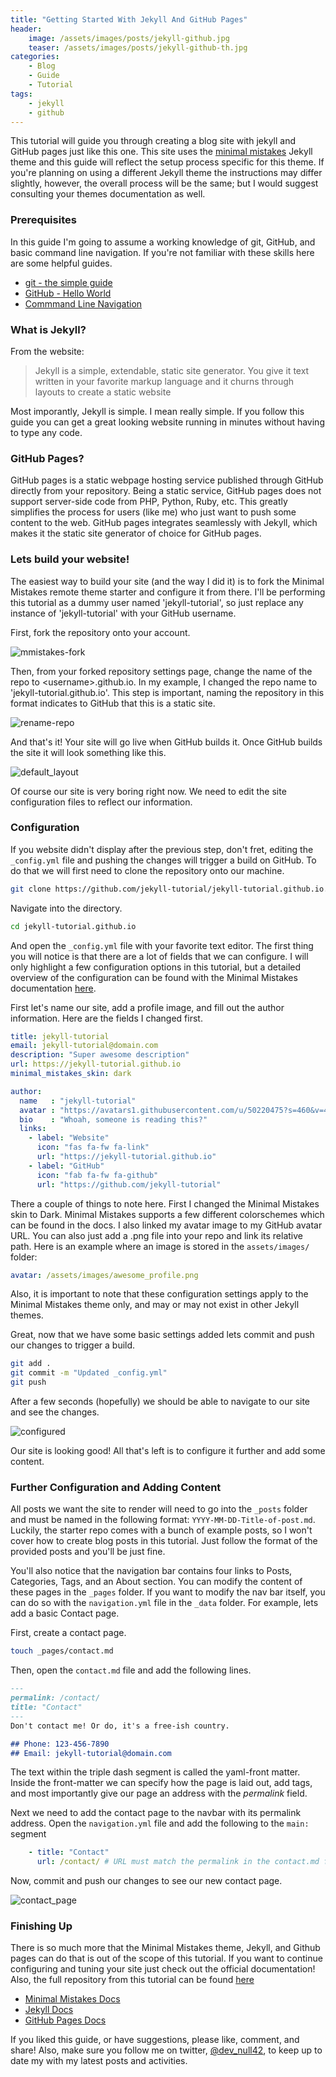```yaml
---
title: "Getting Started With Jekyll And GitHub Pages"
header:
    image: /assets/images/posts/jekyll-github.jpg
    teaser: /assets/images/posts/jekyll-github-th.jpg
categories:
    - Blog
    - Guide
    - Tutorial
tags:
    - jekyll
    - github
---
```


This tutorial will guide you through creating a blog site with jekyll and GitHub pages just like this one. This site uses the [minimal mistakes](https://github.com/mmistakes/minimal-mistakes) Jekyll theme and this guide will reflect the setup process specific for this theme. If you're planning on using a different Jekyll theme the instructions may differ slightly, however, the overall process will be the same; but I would suggest consulting your themes documentation as well. 

### Prerequisites

In this guide I'm going to assume a working knowledge of git, GitHub, and basic command line navigation. If you're not familiar with these skills here are some helpful guides. 

* [git - the simple guide](https://rogerdudler.github.io/git-guide/)
* [GitHub - Hello World](https://guides.github.com/activities/hello-world/)
* [Commmand Line Navigation](https://www.digitalocean.com/community/tutorials/basic-linux-navigation-and-file-management)

### What is Jekyll?

From the website: 

> Jekyll is a simple, extendable, static site generator. You give it text written in your favorite markup language and it churns through layouts to create a static website

Most imporantly, Jekyll is simple. I mean really simple. If you follow this guide you can get a great looking website running in minutes without having to type any code. 

### GitHub Pages?

GitHub pages is a static webpage hosting service published through GitHub directly from your repository. Being a static service, GitHub pages does not support server-side code from PHP, Python, Ruby, etc. This greatly simplifies the process for users (like me) who just want to push some content to the web. GitHub pages integrates seamlessly with Jekyll, which makes it the static site generator of choice for GitHub pages. 

### Lets build your website!

The easiest way to build your site (and the way I did it) is to fork the Minimal Mistakes remote theme starter and configure it from there. I'll be performing this tutorial as a dummy user named 'jekyll-tutorial', so just replace any instance of 'jekyll-tutorial' with your GitHub username. 

First, fork the repository onto your account.

![mmistakes-fork](/assets/images/posts/mmistakes-fork.jpg)

Then, from your forked repository settings page, change the name of the repo to \<username\>.github.io. In my example, I changed the repo name to 'jekyll-tutorial.github.io'. This step is important, naming the repository in this format indicates to GitHub that this is a static site.

![rename-repo](/assets/images/posts/rename_repo.png)

And that's it! Your site will go live when GitHub builds it. Once GitHub builds the site it will look something like this. 

![default_layout](/assets/images/posts/default_layout.png)

Of course our site is very boring right now. We need to edit the site configuration files to reflect our information. 

### Configuration

If you website didn't display after the previous step, don't fret, editing the `_config.yml` file and pushing the changes will trigger a build on GitHub. To do that we will first need to clone the repository onto our machine.

```bash
git clone https://github.com/jekyll-tutorial/jekyll-tutorial.github.io.git
```

Navigate into the directory. 

```bash
cd jekyll-tutorial.github.io
```

And open the `_config.yml` file with your favorite text editor. The first thing you will notice is that there are a lot of fields that we can configure. I will only highlight a few configuration options in this tutorial, but a detailed overview of the configuration can be found with the Minimal Mistakes documentation [here](https://mmistakes.github.io/minimal-mistakes/docs/configuration/).

First let's name our site, add a profile image, and fill out the author information. Here are the fields I changed first. 

```yaml
title: jekyll-tutorial
email: jekyll-tutorial@domain.com
description: "Super awesome description"
url: https://jekyll-tutorial.github.io
minimal_mistakes_skin: dark

author:
  name   : "jekyll-tutorial"
  avatar : "https://avatars1.githubusercontent.com/u/50220475?s=460&v=4"
  bio    : "Whoah, someone is reading this?"
  links:
    - label: "Website"
      icon: "fas fa-fw fa-link"
      url: "https://jekyll-tutorial.github.io"
    - label: "GitHub"
      icon: "fab fa-fw fa-github"
      url: "https://github.com/jekyll-tutorial"
```

There a couple of things to note here. First I changed the Minimal Mistakes skin to Dark. Minimal Mistakes supports a few different colorschemes which can be found in the docs. I also linked my avatar image to my GitHub avatar URL. You can also just add a .png file into your repo and link its relative path. Here is an example where an image is stored in the `assets/images/` folder:

```yaml
avatar: /assets/images/awesome_profile.png
```

Also, it is important to note that these configuration settings apply to the Minimal Mistakes theme only, and may or may not exist in other Jekyll themes. 

Great, now that we have some basic settings added lets commit and push our changes to trigger a build. 

```bash
git add .
git commit -m "Updated _config.yml"
git push
```
After a few seconds (hopefully) we should be able to navigate to our site and see the changes. 

![configured](/assets/images/posts/configured_site.png)

Our site is looking good! All that's left is to configure it further and add some content. 

### Further Configuration and Adding Content

All posts we want the site to render will need to go into the `_posts` folder and must be named in the following format: `YYYY-MM-DD-Title-of-post.md`. Luckily, the starter repo comes with a bunch of example posts, so I won't cover how to create blog posts in this tutorial. Just follow the format of the provided posts and you'll be just fine. 

You'll also notice that the navigation bar contains four links to Posts, Categories, Tags, and an About section. You can modify the content of these pages in the `_pages` folder. If you want to modify the nav bar itself, you can do so with the `navigation.yml` file in the `_data` folder. For example, lets add a basic Contact page. 

First, create a contact page. 

```bash
touch _pages/contact.md
```

Then, open the `contact.md` file and add the following lines. 

```markdown
---
permalink: /contact/
title: "Contact"
---
Don't contact me! Or do, it's a free-ish country.

## Phone: 123-456-7890
## Email: jekyll-tutorial@domain.com
```

The text within the triple dash segment is called the yaml-front matter. Inside the front-matter we can specify how the page is laid out, add tags, and most importantly give our page an address with the *permalink* field. 

Next we need to add the contact page to the navbar with its permalink address. Open the `navigation.yml` file and add the following to the `main:` segment

```yaml
    - title: "Contact"
      url: /contact/ # URL must match the permalink in the contact.md file
```

Now, commit and push our changes to see our new contact page. 

![contact_page](/assets/images/posts/contact_page.png)

### Finishing Up

There is so much more that the Minimal Mistakes theme, Jekyll, and Github pages can do that is out of the scope of this tutorial. If you want to continue configuring and tuning your site just check out the official documentation! Also, the full repository from this tutorial can be found [here](https://github.com/jekyll-tutorial/jekyll-tutorial.github.io)

* [Minimal Mistakes Docs](https://mmistakes.github.io/minimal-mistakes/docs/configuration/)
* [Jekyll Docs](https://jekyllrb.com/docs/)
* [GitHub Pages Docs](https://help.github.com/en/categories/github-pages-basics)

If you liked this guide, or have suggestions, please like, comment, and share! Also, make sure you follow me on twitter, [@dev_null42](https://twitter.com/dev_null42), to keep up to date my with my latest posts and activities. 

